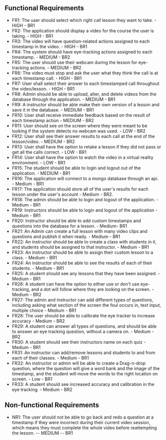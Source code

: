 ## Functional Requirements
- FR1: The user should select which right call lesson they want to take. - HIGH - BR1
- FR2: The application should display a video for the course the user is taking. - HIGH - BR1
- FR3: The video will have question-related actions assigned to each timestamp in the video. - HIGH - BR1
- FR4: The system should have eye-tracking actions assigned to each timestamp. - MEDIUM - BR2
- FR5: The user should use their webcam during the lesson for eye-tracking actions. - MEDIUM - BR2
- FR6: The video must stop and ask the user what they think the call is at each timestamp call. - HIGH - BR1
- FR7: User shall select their answer to each timestamped call throughout the video/lesson. - HIGH - BR1
- FR8: Admin should be able to upload, alter, and delete videos from the database through the application. - MEDIUM - BR1
- FR9: A instructor should be able make their own version of a lesson and save it in the database. - MEDIUM - BR1
- FR10: User shall receive immediate feedback based on the result of each timestamp action - MEDIUM - BR2
- FR11: User should see on the screen where they were meant to be looking if the system detects no webcam was used. - LOW - 
  BR2
- FR12: User shall see their answer results to each call at the end of the lesson/video. - MEDIUM - BR2
- FR13: User shall have the option to retake a lesson if they did not pass or get all the calls correct. - LOW - BR1
- FR14: User shall have the option to watch the video in a virtual reality environment. - LOW - BR1
- FR15: The student should be able to login and logout out of the application. - MEDIUM - BR1
- FR16: The application will connect to a mongo database through an api. - Medium - BR1
- FR17: The application should store all of the user's results for each lesson under the user's account - Medium - BR2.
- FR18: The admin should be able to login and logout of the application. - Medium - BR1
- FR19: Instructors should be able to login and logout of the application - Medium - BR1
- FR20: Instructor should be able to add custom timestamps and questions into the database for a lesson. - Medium- BR1
- FR21: An Admin can create a full lesson with many video clips and questions and publish it when ready. - Medium - BR1
- FR22: An instructor should be able to create a class with students in it, and students should be assigned to that instructor. - Medium - BR1
- FR23: An instructor should be able to assign their custom lesson to a class. - Medium - BR1
- FR24: An instructor should be able to see the results of each of their students. - Medium - BR1
- FR25: A student should see any lessons that they have been assigned. - Medium - BR1
- FR26: A student can have the option to either use or don’t use eye-tracking, and a dot will follow where they are looking on the screen. - Medium - BR2
- FR27: The admin and instructor can add different types of questions, including asking what section of the screen the foul occurs in, text input, multiple choice - Medium - BR1
- FR28: The user should be able to calibrate the eye tracker to increase accuracy - Medium - BR2
- FR29: A student can answer all types of questions, and should be able to answer an eye tracking question, without a camera on. - Medium - BR2
- FR30: A student should see their instructors name on each quiz - Medium - BR1
- FR31: An instructor can add/remove lessons and students to and from each of their classes. - Medium - BR1
- FR32: An instructor or admin will be able to create a Drag-n-drop question, where the question will give a word bank and the image of the timestamp, and the student will move the words to the right location on screen. - Low - BR1
- FR33: A student should see increased accuracy and calibration in the eye tracking. - Medium - BR2







## Non-functional Requirements
- NR1: The user should not be able to go back and redo a question at a timestamp if they were incorrect during their current video session, which means they must complete the whole video before reattempting the lesson. -- MEDIUM -- BR1